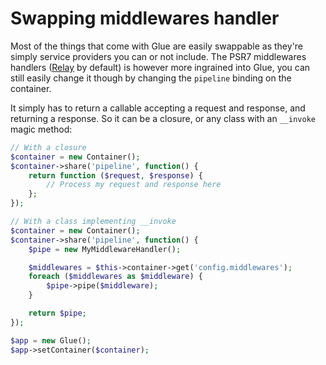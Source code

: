 # Swapping middlewares handler

Most of the things that come with Glue are easily swappable as they're simply service providers you can or not include.
The PSR7 middlewares handlers ([Relay] by default) is however more ingrained into Glue, you can still easily change it though by changing the `pipeline` binding on the container.

It simply has to return a callable accepting a request and response, and returning a response.
So it can be a closure, or any class with an `__invoke` magic method:

```php
// With a closure
$container = new Container();
$container->share('pipeline', function() {
    return function ($request, $response) {
        // Process my request and response here
    };
});

// With a class implementing __invoke
$container = new Container();
$container->share('pipeline', function() {
    $pipe = new MyMiddlewareHandler();

    $middlewares = $this->container->get('config.middlewares');
    foreach ($middlewares as $middleware) {
        $pipe->pipe($middleware);
    }

    return $pipe;
});

$app = new Glue();
$app->setContainer($container);
```

[Relay]: http://relayphp.com/
